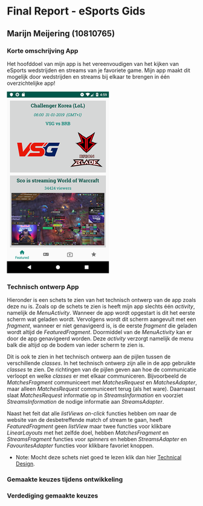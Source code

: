 # Final Report - eSports Gids

## Marijn Meijering (10810765)

### Korte omschrijving App
Het hoofddoel van mijn app is het vereenvoudigen van het kijken van eSports wedstrijden en streams van je favoriete game. Mijn app maakt dit mogelijk door wedstrijden en streams bij elkaar te brengen in één overzichtelijke app! 

![Screenshot 1](https://github.com/10810765/Programmeerproject/blob/master/doc/eSports_Gids_Preview_1.png)

### Technisch ontwerp App
Hieronder is een schets te zien van het technisch ontwerp van de app zoals deze nu is. Zoals op de schets te zien is heeft mijn app slechts één *activity*, namelijk de *MenuActivity*. Wanneer de app wordt opgestart is dit het eerste scherm wat geladen wordt. Vervolgens wordt dit scherm aangevult met een *fragment*, wanneer er niet genavigeerd is, is de eerste *fragment* die geladen wordt altijd de *FeaturedFragment*. Doormiddel van de *MenuActivity* kan er door de app genavigeerd worden. Deze *activity* verzorgt namelijk de menu balk die altijd op de bodem van ieder scherm te zien is. 

Dit is ook te zien in het technisch ontwerp aan de pijlen tussen de verschillende *classes*. In het technisch ontwerp zijn alle in de app gebruikte *classes* te zien. De richtingen van de pijlen geven aan hoe de communicatie verloopt en welke *classes* er met elkaar communiceren. Bijvoorbeeld de *MatchesFragment* communiceert met *MatchesRequest* en *MatchesAdapter*, maar alleen *MatchesRequest* communiceert terug (als het ware). Daarnaast slaat *MatchesRequest* informatie op in *StreamsInformation* en voorziet *StreamsInformation* de nodige informatie aan *StreamsAdapter*.

Naast het feit dat alle *listViews on-click* functies hebben om naar de website van de desbetreffende match of stream te gaan, heeft *FeaturedFragment* geen *listView* maar twee functies voor klikbare *LinearLayouts* met het zelfde doel, hebben *MatchesFragment* en *StreamsFragment* functies voor *spinners* en hebben *StreamsAdapter* en *FavouritesAdapter* functies voor klikbare favoriet knoppen.

* Note: Mocht deze schets niet goed te lezen klik dan hier [Technical Design](https://www.draw.io/?lightbox=1&highlight=0000ff&edit=_blank&layers=1&nav=1&title=Technical_design.html#R7V1dc6u2Fv01mel9yBmE%2BPJjTtK0nTlnbm7T29vTl45iFJsbjFzAcXJ%2BfSWQ%2BJDAAYKMk5DMxEYSSIi1F2vvLcgZvNw8%2FRSj7for8XF4Zhr%2B0xm8OjPpj%2BXRD1bynJd4hpsXrOLAz4tAWXAbfMe80OClu8DHSa1hSkiYBtt64ZJEEV6mtTIUx2Rfb3ZPwnqvW7TCSsHtEoVq6f8CP13zszDdsvxnHKzWomfgLPKaDRKN%2BZkka%2BSTfaUI%2FngGL2NC0vzb5ukSh2zyxLzk%2B1231BYDi3GUdtnBWl1ew2%2FpFfwvtmL%2F8c%2B%2FbtL%2FnPOjPKJwx0%2F4No0x2iS%2F4r93OEn50NNnMR%2FJPtiEKKJbn%2B9JlN7yGoNuL9dB6H9Bz2THxpOkaPkgtj6vSRx8p%2B1RSKsALaDVccovt%2BmwowVheElCEmf9QGyw39qet%2ByIvK8YJ3TfG3HyQCr6ip5qDb%2BgJBWjJGGItklwl42b7bhB8SqIPpM0JRveSJzldX1Q99kPrUdhsIpo2ZL2hWMxF%2FnZAItu82nFcYqfWq8XKFBAzQeTDU7jZ9qE72B5HDjccqAL8%2B19iUPg8DbrKgYNXog49lfFsUt40C8cIT3QYlsKXM5MJ2QXOKjBxPl7x2CdTct5ks3LBW0A4PYpmxxRT7%2Bt2OdliJLkjAE4PxodXSDq%2FADTGoyjSv3reosFttXOMsNFD7TOiBCKGXGx3n%2FbB%2BlyTb9c3PzCzp8QVhVE9ySmdp4NkNCLTT%2FC4BFng8us6JNiPxQPmT2km9ISYvKABcoikttWBXi8SMEcQ1dAmeqCV2wC32fdfN6vgxTfbtGS9bmnvMzOmewiH%2Fsc31W4wq5wbScQFcMcs9SyO0HWtTQh1mnjt1%2FEtSPRzHGTcZy9qHOcbXgqYNwmjgPaOM7Wy3GNnMMJJeMask1CtGKUF2Unzbhohe%2FiXfCQDSsSDTvRj%2FHD7zh%2BiPEqO1pl7yql%2Fev985TTm6eaYOfp4imvjaeuY7TasFObSWoykpKEGBDbVbR4TSRl6SIpa6HgpQSKsck4w6f6JSjMfUmyj5wAclIZh9Y41bSIt2S5xvGG8dC%2Ft2woAes4L6RfvmfU9f%2Bx9V0YJOnvAd63Cbz69NQpU%2FBuusd4vDnaBtQ7jRsniHVyCc8uFvnfqBjgCm1wMZzmJtQWcfT%2Budvrzd2N1gh0kbfQIip7X%2FhoyyZyJu%2BpyNtxZS%2Fa7uaSLLRxtxpz0S8wD90Scu2Z3xMo68Ur%2FFgRiyUvZnsei6ffP6sBoxm4PV1nRxurmQpOv%2BJod7FMg8cgfZ45bbrIoFPnNKtBjx43MAhV%2F%2BVonKZSWfadauEd%2FbhD4QOTn1f4%2B3h6DhU20Cx6090uTgtOJVscyd43vf4Jswqq3%2FzxxnXPfYDGGTtVRk1oZRCtfiO06uoclCVf8L2wYF7yK8cyGJeIzVGIWFsME6hR968opT7UnKSZnIpldSkc8wlzNOpt%2B2PkaG5Q5KPbJYnZxot5mpTgB7JJ0mCV3SxyezpVihyR66wT5zo1YcO5bk7YnALfAYnwrEVDwqaR8PQlbKbwp0dL2JTM05qpkYntA2RrQP90TRPotKVrgOrvcJqa8zWTc1Sxdqx3vgZqi%2FmpeJkqX8MJp811Pf18TaNyE%2Bw75rAOZG3OakmaD8DHI6VgDF2ELBZZqoQ8p2Am52PZSbY7akZ9KRjNPvLIKZiS4%2BYUzKi0VlmHfZIpGFPF6TVG6S7G%2FqwzJ%2Be1c2BLxGYAFTCNqxe1Rf8s9T44ldC850htocPOSlNZ%2BoLydYuN62LybPUHYK7%2BOYsmIGqL45lqzuIaPZJdTKdoTltMTl2elEGGTtcwnj7mmp8t6fhsyT01pDjAablqEcfMB817vItfNf5xZqH59N87J594bsVUcyslJ8%2FplVPg5YWkKG3Q8Mxf8%2BJWbbz8pp%2BHaePK%2BbGYKie8OrCnLdFiNgTOC86afeDJCcuTn41xzY4usKmNsBpuc1O5wAVUX%2BsET5duQWGIX9ae750m%2B%2Bc%2FmkC%2F0EWTsCHsU2BvzoBMzZLAkFMgTsenUDT621CBjPCUh2cqVHqYsxajkxEcJ2uhzc%2BETdk16ZrgyL9gb%2Bcp57pyefBTkP7Bpu2Tzbe%2B8Ulk36%2BeqhvPwswZCYlD3oWE0UteyAxfHDjy%2BVa2f0TPNu%2FHtMX2t6Ip3Si7yrbKvhh8xOuAzOJiYl95l5DEEHQOKCkv8YHZE0uL6NBX%2BGBOviUEXLnudsNlF2UxDqmr9FgfcBMWeA83JMgEFAcrlIWfLRFVfqJ8rxJRyoHkh1mABT5Zpme7gP%2BVYJrPi3LcDKnFLLwCvE3urm7wlkiswpAf4SAQe4NeK3bbshLHgWTxpq0CSWNBUtjkCxikVwI9V5ptWYOkfcDFzV3qp4R0fsRxAa66R6fOzu7psPPbIGfHGskSHMWkpiVn97XYFaAC%2FYhW5tAuaBZmUjUSLjQO2IlOdm5xYo%2BDSU8KbXtjQVITOXtTkLPTTzoL7DUhvK%2BoHaZb%2FAriO5mFXoRbHenZagl7H8kU5Dc7OgNtYQGlA8lZIM187KgxhH58rKJh8G2%2FxK%2BpVZeMCFdx9U4crgvpJX1wqKsHDEmXQDm6pRuvTWtMZrx2plenK15bVkIcB6%2FAULLo5id7IMPKzzuaC%2FlQujHbLyDRIAkOgnaoSHAHgpbbVBWzqpKYBLNwUo71oARZSdUOlQSWe2S49nPR9CjYHuA8NQkr3nH%2FIlwXU8JVDjDAxWIYXGVvDooFT8eCa9OLiyZXBG9FEIDOAnZStHoKWqVDdEWrK%2FtbRrfYw2hoVV%2F7egJofTP6tasUsCeWr4akBUyJEztrgYWsBY4LV6GdR5Wub06BTuq7A8PzxgGTa7t1MDlHBlPTa15mYdn9Xt05NjppmsCRXt4BvYF4dWCdRaG84FQ3Xs0R8Trw1lwFa4ndt4FX8R67l%2FHashzqSIsOpDQRtAd6QspbEsBxHXe3Xyy%2FEa8jIKhFVoIXsDuQ2cfEa2d%2BnRSvUNKE7tClAefy6hWrY%2FKpbyIWSobhcCesNctgH2yvJ3ErFlOelmc2VCIfP7PQOZAwqThx5cemvYFpBRfUVfnRxclrVzl%2B7EAC6BxJMGe4jgHXflHaOQc2EK7WtHCVcgGDc2CuI4Uqjh336hem7QvXEXzBF5YhakOieFfviYvkc2mBliNL284iWUoY2PJKL81IFOehJQI7PLowJqLsKYECpcySO3Rp1DmAVp2zOi6N6u1NSf6f47zgTZkH2%2Ff1puhm%2BR%2FP8%2Bbl%2F42HP%2F4D).




### Gemaakte keuzes tijdens ontwikkeling

### Verdediging gemaakte keuzes







